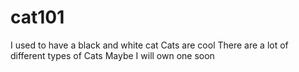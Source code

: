 # cat101

I used to have a black and white cat
Cats are cool
There are a lot of different types of Cats
Maybe I will own one soon